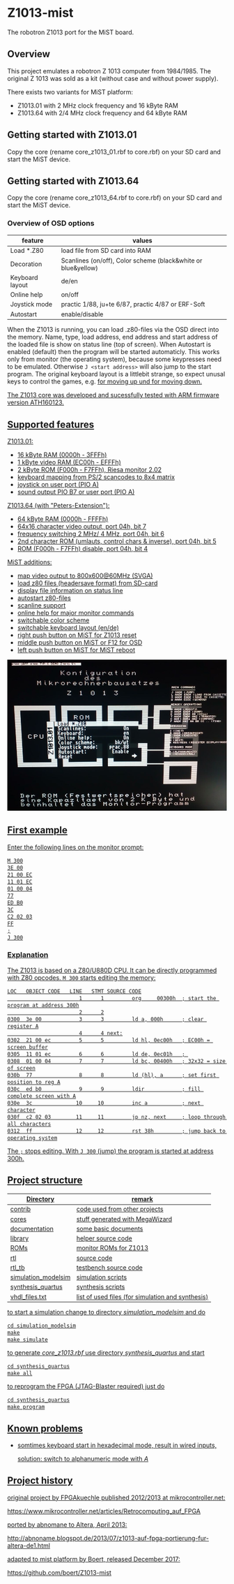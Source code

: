 # Z1013-mist                                                                                                                                                                         
The robotron Z1013 port for the MiST board.


## Overview
This project emulates a robotron Z 1013 computer from 1984/1985.
The original Z 1013 was sold as a kit (without case and without power supply).

There exists two variants for MiST platform:
- Z1013.01 with 2 MHz clock frequency and 16 kByte RAM
- Z1013.64 with 2/4 MHz clock frequency and 64 kByte RAM


## Getting started with Z1013.01

Copy the core (rename core_z1013_01.rbf to core.rbf) on your SD card and start the MiST device.

## Getting started with Z1013.64

Copy the core (rename core_z1013_64.rbf to core.rbf) on your SD card and start the MiST device.


### Overview of OSD options
| feature           | values
| ---               | ---
| Load *.Z80        | load file from SD card into RAM
| Decoration        | Scanlines (on/off), Color scheme (black&white or blue&yellow)
| Keyboard layout   | de/en
| Online help       | on/off
| Joystick mode     | practic 1/88, ju+te 6/87, practic 4/87 or ERF-Soft
| Autostart         | enable/disable

When the Z1013 is running, you can load .z80-files via the OSD direct into the memory.
Name, type, load address, end address and start address of the loaded file is show on status line (top of screen).
When Autostart is enabled (default) then the program will be started automaticly.
This works only from monitor (the operating system), because some keypresses need to be emulated.
Otherwise ```J <start address>```  will also jump to the start program.
The original keyboard layout is a littlebit strange, so expect unusal keys to control the games,
e.g. <U> for moving up und <space> for moving down.

The Z1013 core was developed and sucessfully tested with ARM firmware version ATH160123.


## Supported features

Z1013.01:
- 16 kByte RAM (0000h - 3FFFh)
- 1 kByte video RAM (EC00h - EFFFh)
- 2 kByte ROM (F000h - F7FFh), Riesa monitor 2.02
- keyboard mapping from PS/2 scancodes to 8x4 matrix
- joystick on user port (PIO A)
- sound output PIO B7 or user port (PIO A)

Z1013.64 (with "Peters-Extension"):
- 64 kByte RAM (0000h - FFFFh)
- 64x16 character video output, port 04h, bit 7
- frequency switching 2 MHz/ 4 MHz, port 04h, bit 6
- 2nd character ROM (umlauts, control chars & inverse), port 04h, bit 5
- ROM (F000h - F7FFh) disable, port 04h, bit 4

MiST additions:
- map video output to 800x600@60MHz (SVGA)
- load z80 files (headersave format) from SD-card
- display file information on status line
- autostart z80-files
- scanline support
- online help for major monitor commands
- switchable color scheme
- switchable keyboard layout (en/de)
- right push button on MiST for Z1013 reset
- middle push button on MiST or F12  for OSD
- left push button on MiST for MiST reboot

![Z1013 with OSD (center), online help (right) and status line (top)](https://raw.githubusercontent.com/boert/Z1013-mist/master/documentation/Screenshot_Z1013_on_MiST.jpg)

## First example
Enter the following lines on the monitor prompt:
```
M 300
3E 00
21 00 EC
11 01 EC
01 00 04
77
ED B0
3C
C2 02 03
FF
;
J 300
```

### Explanation
The Z1013 is based on a Z80/U880D CPU. It can be directly programmed with Z80 opcodes.
```M 300``` starts editing the memory:
```
LOC   OBJECT CODE   LINE   STMT SOURCE CODE
                       1      1         org     00300h  ; start the program at address 300h
                       2      2
0300  3e 00            3      3         ld a, 000h      ; clear register A
                       4      4 next:
0302  21 00 ec         5      5         ld hl, 0ec00h   ; EC00h = screen buffer
0305  11 01 ec         6      6         ld de, 0ec01h   ; 
0308  01 00 04         7      7         ld bc, 00400h   ; 32x32 = size of screen
030b  77               8      8         ld (hl), a      ; set first position to reg A
030c  ed b0            9      9         ldir            ; fill complete screen with A
030e  3c              10     10         inc a           ; next character
030f  c2 02 03        11     11         jp nz, next     ; loop through all characters
0312  ff              12     12         rst 38h         ; jump back to operating system
```
The ```;``` stops editing.
With ```J 300``` (jump) the program is started at address 300h.


## Project structure

| Directory              | remark 
| ---                    | ---    
| contrib                | code used from other projects
| cores                  | stuff generated with MegaWizard
| documentation          | some basic documents
| library                | helper source code
| ROMs                   | monitor ROMs for Z1013
| rtl                    | source code
| rtl_tb                 | testbench source code
| simulation_modelsim    | simulation scripts
| synthesis_quartus      | synthesis scripts
| vhdl_files.txt         | list of used files (for simulation and synthesis)


to start a simulation change to directory *simulation_modelsim* and do
```
cd simulation_modelsim
make
make simulate
```

to generate *core_z1013.rbf* use directory *synthesis_quartus* and start
```
cd synthesis_quartus
make all
```

to reprogram the FPGA (JTAG-Blaster required) just do
```
cd synthesis_quartus
make program
```


## Known problems

- somtimes keyboard start in hexadecimal mode, result in wired inputs,

  solution: switch to alphanumeric mode with *A*


## Project history

original project by FPGAkuechle published 2012/2013 at mikrocontroller.net:

https://www.mikrocontroller.net/articles/Retrocomputing_auf_FPGA


ported by abnomane to Altera, April 2013:

http://abnoname.blogspot.de/2013/07/z1013-auf-fpga-portierung-fur-altera-de1.html


adapted to mist platform by Boert, released December 2017:


https://github.com/boert/Z1013-mist
